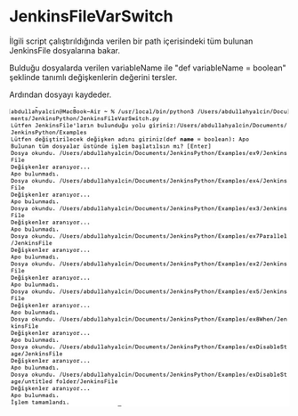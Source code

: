 # JenkinsFileVarSwitch

İlgili script çalıştırıldığında verilen bir path içerisindeki tüm bulunan JenkinsFile dosyalarına bakar. 

Bulduğu dosyalarda verilen variableName ile "def variableName = boolean" şeklinde tanımlı değişkenlerin değerini tersler. 

Ardından dosyayı kaydeder.

![alt text](https://github.com/abdllhyalcn/JenkinsPython/blob/GETPATH_AY/ScreenShot.jpg?raw=true)
